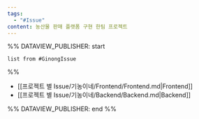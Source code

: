 ```yaml
---
tags:
  - "#Issue"
content: 농산물 판매 플랫폼 구현 한팀 프로젝트
---
```

%% DATAVIEW_PUBLISHER: start
```dataview
list from #GinongIssue
```
%%

- [[프로젝트 별 Issue/기농이네/Frontend/Frontend.md|Frontend]]
- [[프로젝트 별 Issue/기농이네/Backend/Backend.md|Backend]]

%% DATAVIEW_PUBLISHER: end %%


